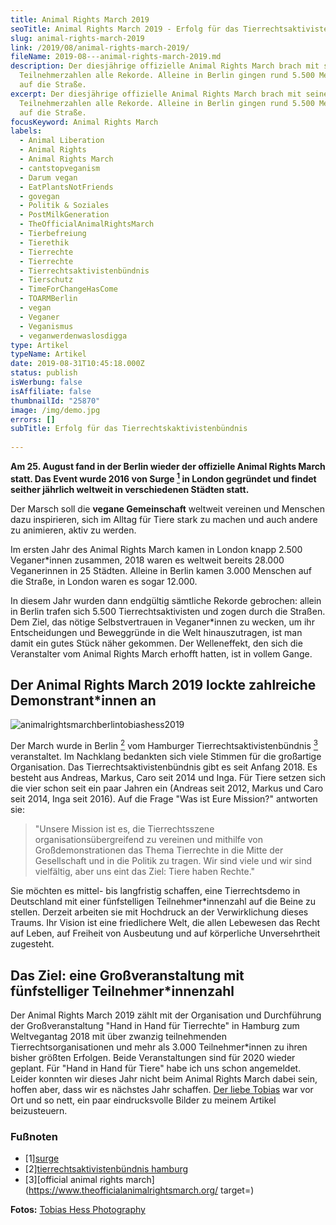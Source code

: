 ```yaml
---
title: Animal Rights March 2019
seoTitle: Animal Rights March 2019 - Erfolg für das Tierrechtsaktivistenbündnis
slug: animal-rights-march-2019
link: /2019/08/animal-rights-march-2019/
fileName: 2019-08---animal-rights-march-2019.md
description: Der diesjährige offizielle Animal Rights March brach mit seinen
  Teilnehmerzahlen alle Rekorde. Alleine in Berlin gingen rund 5.500 Menschen
  auf die Straße.
excerpt: Der diesjährige offizielle Animal Rights March brach mit seinen
  Teilnehmerzahlen alle Rekorde. Alleine in Berlin gingen rund 5.500 Menschen
  auf die Straße.
focusKeyword: Animal Rights March
labels:
  - Animal Liberation
  - Animal Rights
  - Animal Rights March
  - cantstopveganism
  - Darum vegan
  - EatPlantsNotFriends
  - govegan
  - Politik & Soziales
  - PostMilkGeneration
  - TheOfficialAnimalRightsMarch
  - Tierbefreiung
  - Tierethik
  - Tierrechte
  - Tierrechte
  - Tierrechtsaktivistenbündnis
  - Tierschutz
  - TimeForChangeHasCome
  - TOARMBerlin
  - vegan
  - Veganer
  - Veganismus
  - veganwerdenwaslosdigga
type: Artikel
typeName: Artikel
date: 2019-08-31T10:45:18.000Z
status: publish
isWerbung: false
isAffiliate: false
thumbnailId: "25870"
image: /img/demo.jpg
errors: []
subTitle: Erfolg für das Tierrechtskaktivistenbündnis
  
---
```


**Am 25. August fand in der Berlin wieder der offizielle Animal Rights March
statt. Das Event wurde 2016 von Surge [<sup>1</sup>](#1) in London gegründet und
findet seither jährlich weltweit in verschiedenen Städten statt.**

Der Marsch soll die **vegane Gemeinschaft** weltweit vereinen und Menschen dazu
inspirieren, sich im Alltag für Tiere stark zu machen und auch andere zu
animieren, aktiv zu werden.

Im ersten Jahr des Animal Rights March kamen in London knapp 2.500
Veganer\*innen zusammen, 2018 waren es weltweit bereits 28.000 Veganerinnen in
25 Städten. Alleine in Berlin kamen 3.000 Menschen auf die Straße, in London
waren es sogar 12.000.

In diesem Jahr wurden dann endgültig sämtliche Rekorde gebrochen: allein in
Berlin trafen sich 5.500 Tierrechtsaktivisten und zogen durch die Straßen. Dem
Ziel, das nötige Selbstvertrauen in Veganer\*innen zu wecken, um ihr
Entscheidungen und Beweggründe in die Welt hinauszutragen, ist man damit ein
gutes Stück näher gekommen. Der Welleneffekt, den sich die Veranstalter vom
Animal Rights March erhofft hatten, ist in vollem Gange.

## Der Animal Rights March 2019 lockte zahlreiche Demonstrant\*innen an

![animalrightsmarchberlintobiashess2019](http://cardamonchai.com/wp-content/uploads/2019/08/animal-rights-march-2019-tobias-hess-photography-400x279.jpg "Andreas, Caro, Markus, Inga (v.l.n.r) vom Tierrechtsaktivistenbündnis Hamburg")

Der March wurde in Berlin [<sup>2</sup>](#2) vom Hamburger
Tierrechtsaktivistenbündnis [<sup>3</sup>](#3) veranstaltet. Im Nachklang
bedankten sich viele Stimmen für die großartige Organisation. Das
Tierrechtsaktivistenbündnis gibt es seit Anfang 2018. Es besteht aus Andreas,
Markus, Caro seit 2014 und Inga. Für Tiere setzen sich die vier schon seit ein
paar Jahren ein (Andreas seit 2012, Markus und Caro seit 2014, Inga seit 2016).
Auf die Frage "Was ist Eure Mission?" antworten sie:

> "Unsere Mission ist es, die Tierrechtsszene organisationsübergreifend zu
> vereinen und mithilfe von Großdemonstrationen das Thema Tierrechte in die
> Mitte der Gesellschaft und in die Politik zu tragen. Wir sind viele und wir
> sind vielfältig, aber uns eint das Ziel: Tiere haben Rechte."

Sie möchten es mittel- bis langfristig schaffen, eine Tierrechtsdemo in
Deutschland mit einer fünfstelligen Teilnehmer\*innenzahl auf die Beine zu
stellen. Derzeit arbeiten sie mit Hochdruck an der Verwirklichung dieses Traums.
Ihr Vision ist eine friedlichere Welt, die allen Lebewesen das Recht auf Leben,
auf Freiheit von Ausbeutung und auf körperliche Unversehrtheit zugesteht.

## Das Ziel: eine Großveranstaltung mit fünfstelliger Teilnehmer\*innenzahl

Der Animal Rights March 2019 zählt mit der Organisation und Durchführung der
Großveranstaltung "Hand in Hand für Tierrechte" in Hamburg zum Weltvegantag 2018
mit über zwanzig teilnehmenden Tierrechtsorganisationen und mehr als 3.000
Teilnehmer\*innen zu ihren bisher größten Erfolgen. Beide Veranstaltungen sind
für 2020 wieder geplant. Für "Hand in Hand für Tiere" habe ich uns schon
angemeldet. Leider konnten wir dieses Jahr nicht beim Animal Rights March dabei
sein, hoffen aber, dass wir es nächstes Jahr schaffen.
[Der liebe Tobias](/2019/08/vegan-models-so-ticken-veganerinnen/) war vor Ort
und so nett, ein paar eindrucksvolle Bilder zu meinem Artikel beizusteuern.

### Fußnoten

- [1][surge](https://surgeactivism.org/theofficialanimalrightsmarch)
- [2][tierrechtsaktivistenbündnis hamburg](https://animalrightsmarchgermany.de/)
- [3][official animal rights march](https://www.theofficialanimalrightsmarch.org/
  target=)

**Fotos:** [Tobias Hess Photography](https://tobiashess-photography.com)

  